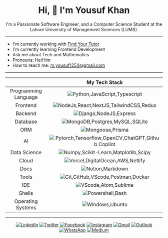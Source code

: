 <div
  align="center"
>

# Hi, 👋 I'm Yousuf Khan
I'm a Passionate Software Engineer, and a Computer Science Student at the Lahore University of Management Sciences (LUMS).
</div>
<hr>

- I'm currently working with [Find Your Tutor](https://findyourtutor.co.uk)
- I'm currently learning Frontend Development
- Ask me about Tech and Mathematics
- Pronouns: He/Him
- How to reach me: [m.yousuf1254@gmail.com](mailto:m.yousuf1254@gmail.com) <!-- [24100286@lums.edu.pk](mailto:24100286@lums.edu.pk), -->  
<hr>

<div align=center>

||My Tech Stack|
|:-:|:-:|
|Programming Language | ![Python,JavaScript,Typescript](https://go-skill-icons.vercel.app/api/icons?i=python,js,ts)|
|Frontend | ![NodeJs,React,NextJS,TailwindCSS,Redux](https://go-skill-icons.vercel.app/api/icons?i=nodejs,react,nextjs,tailwindcss,redux)|
|Backend | ![Django,NodeJS,Express](https://go-skill-icons.vercel.app/api/icons?i=django,nodejs,expressjs)|
|Database | ![MongoDB,Postgres,MySQL,SQLite](https://go-skill-icons.vercel.app/api/icons?i=mongodb,postgres,mysql,sqlite)|
|ORM | ![Mongoose,Prisma](https://go-skill-icons.vercel.app/api/icons?i=mongoose,prisma)|
|AI | ![Pytorch,Tensorflow,OpenCV,ChatGPT,Github Copilot](https://go-skill-icons.vercel.app/api/icons?i=pytorch,tensorflow,opencv,chatgpt,githubcopilot)|
|Data Science | ![Numpy,Scikit-Learn,Matplotlib,Scipy](https://go-skill-icons.vercel.app/api/icons?i=numpy,scikitlearn,matplotlib,scipy)|
|Cloud | ![Vercel,DigitalOcean,AWS,Netlify](https://go-skill-icons.vercel.app/api/icons?i=vercel,digitalocean,aws,netlify)|
|Docs | ![Notion,Markdown](https://go-skill-icons.vercel.app/api/icons?i=notion,md)|
|Tools | ![Git,GitHub,VScode,Postman,Docker](https://go-skill-icons.vercel.app/api/icons?i=git,github,vscode,postman,docker)|
|IDE | ![VScode,Atom,Sublime](https://go-skill-icons.vercel.app/api/icons?i=vscode,atom,sublime)|
|Shells | ![Powershell,Bash](https://go-skill-icons.vercel.app/api/icons?i=powershell,bash,wsl)|
|Operating Systems | ![Windows,Ubuntu](https://go-skill-icons.vercel.app/api/icons?i=windows,ubuntu)|

<!--
## My GitHub Stats

<table>
  <tr>
    <td>
      <img
        style="width:100%"
        src="https://github-readme-streak-stats.herokuapp.com/?user=Yousuf24100286&theme=radical&width=100%"
        alt="Yousuf's GitHub Streak"
      />
    </td>
     <td
      rowspan="2" 
    >
      <img
        style="width:100%"
        src="https://github-readme-stats.vercel.app/api/top-langs/?username=Yousuf24100286&theme=radical"
        alt="Yousuf's Top Languages"
      />
    </td> 
  </tr>
  <tr>
    <td>
      <img
        style="width:100%"
        src="https://github-readme-stats.vercel.app/api?username=Yousuf24100286&show_icons=true&theme=radical&count_private=true&width=100%"
        alt="Yousuf's GitHub Stats"
      />
    </td>
  </tr>
  <tr>
    <td>
      <img
        style="width:100%"
         src="https://github-readme-stats.vercel.app/api/wakatime?username=Yousuf24100286&theme=radical&v=2&range=all_time"
        alt="Yousuf's Wakatime Stats"
      />
        src="https://wakatime.com/share/@Yousuf24100286/4164068c-b5ec-4a7c-8afd-d620c6f868f7.svg" 
    </td>
    <td>
      <img
        style="width:100%; height:100%"
        src="https://github-profile-trophy.vercel.app/?username=Yousuf24100286&column=3&theme=radical&no-bg=true&margin-w=5&margin-h=5"
        alt="Yousuf's GitHub Trophy"
      />
    </td>
  </tr>
  <tr>
    <td
      colspan="2"
    >
      <img
        src="https://github-readme-activity-graph.vercel.app/graph?username=Yousuf24100286&bg_color=141321&color=a9fef7&line=fe428e&point=f8d847&area=true"
        alt="Yousuf's GitHub Activity Graph" 
      />
    </td>
  </tr>
</table>
 -->
<hr>

[![LinkedIn](https://img.shields.io/badge/LinkedIn-0077B5?style=for-the-badge&logo=linkedin&logoColor=white)](https://www.linkedin.com/in/myk1254/)
[![Twitter](https://img.shields.io/badge/Twitter-1DA1F2?style=for-the-badge&logo=twitter&logoColor=white)](https://twitter.com/m_yousuf1254)
[![Facebook](https://img.shields.io/badge/Facebook-1877F2?style=for-the-badge&logo=facebook&logoColor=white)](https://www.facebook.com/M.Yousuf1254)
[![Instagram](https://img.shields.io/badge/Instagram-E4405F?style=for-the-badge&logo=instagram&logoColor=white)](https://www.instagram.com/m.yousuf1254/)
[![Gmail](https://img.shields.io/badge/Gmail-D14836?style=for-the-badge&logo=gmail&logoColor=white)](mailto:m.yousuf1254@gmail.com)
[![Outlook](https://img.shields.io/badge/Outlook-0078D4?style=for-the-badge&logo=microsoft-outlook&logoColor=white)](mailto:24100286@lums.edu.pk)
[![WhatsApp](https://img.shields.io/badge/WhatsApp-25D366?style=for-the-badge&logo=whatsapp&logoColor=white)](https://wa.me/923320459299)
[![Medium](https://img.shields.io/badge/Medium-12100E?style=for-the-badge&logo=medium&logoColor=white)](https://medium.com/@m.yousuf1254)


</div>
<!--
**Yousuf24100286/Yousuf24100286** is a ✨ _special_ ✨ repository because its `README.md` (this file) appears on your GitHub profile.

Here are some ideas to get you started:

- 🔭 I’m currently working on ...
- 🌱 I’m currently learning ...
- 👯 I’m looking to collaborate on ...
- 🤔 I’m looking for help with ...
- 💬 Ask me about ...
- 📫 How to reach me: ...
- 😄 Pronouns: ...
- ⚡ Fun fact: ...
-->
